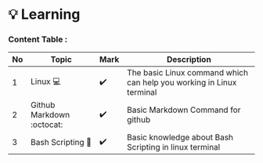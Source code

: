 # :bulb: Learning 
### Content Table  :
No | Topic | Mark |Description 
---| ----- | -----|----------- 
1 | Linux :computer: | :heavy_check_mark: | The basic Linux command which can help you working in Linux terminal 
2 | Github Markdown :octocat:  | :heavy_check_mark: | Basic Markdown Command for github
3 | Bash Scripting :bookmark_tabs: | :heavy_check_mark: | Basic knowledge about Bash Scripting in linux terminal



